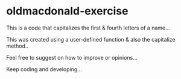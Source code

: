 # oldmacdonald-exercise

This is a code that capitalizes the first & fourth letters of a name...

This was created using a user-defined function & also the capitalize method..

Feel free to suggest on how to improve or opinions...

Keep coding and developing...
